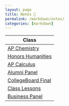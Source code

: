```yaml
---
layout: page
title: Notes 📝
permalink: /markdown/notes/
categories: [markdown]
---
```


| Class |
|-|
| [AP Chemistry]({{site.baseurl}}/2022/08/26/chem.html) |
| [Honors Humanities]({{site.baseurl}}/2022/08/26/honorshumanities.html) |
| [AP Calculus]({{site.baseurl}}/2022/08/26/calc.html) |
| [Alumni Panel]({{site.baseurl}}/2022/08/29/alumnipanel.html) |
| [CollegeBoard Final]({{site.baseurl}}/2022/11/10/final.html) |
| [Class Lessons]({{site.baseurl}}/2022/11/29/LessonHacks.html) |
| [Business Panel]({{site.baseurl}}/2022/08/29/businesspanel.html) |